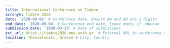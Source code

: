 ```yaml
---
title: International Conference on Timbre
acronym: Timbre 2020
date: '2020-09-02' # Conference date. Ensure mm and dd are 2 digits
end_date: '2020-09-04' # Conference end date, leave empty if unknown
submission_date: '2020-03-20' # Date of submissions
ext_url: https://timbre2020.mus.auth.gr  # External URL to conference website
location: Thessaloniki, Greece # City, Country
---
```

